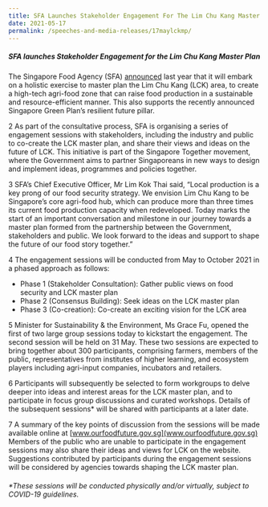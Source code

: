 ```yaml
---
title: SFA Launches Stakeholder Engagement For The Lim Chu Kang Master Plan
date: 2021-05-17
permalink: /speeches-and-media-releases/17maylckmp/
---
```

##### SFA launches Stakeholder Engagement for the Lim Chu Kang Master Plan

The Singapore Food Agency (SFA) [announced](https://www.sfa.gov.sg/docs/default-source/default-document-library/master-plan-exercise-to-transform-lim-chu-kang-into-a-high-tech-agri-food-cluster.pdf) last year that it will embark on a holistic exercise to master plan the Lim Chu Kang (LCK) area, to create a high-tech agri-food zone that can raise food production in a sustainable and resource-efficient manner. This also supports the recently announced Singapore Green Plan’s resilient future pillar.

2 As part of the consultative process, SFA is organising a series of engagement sessions with stakeholders, including the industry and public to co-create the LCK master plan, and share their views and ideas on the future of LCK. This initiative is part of the Singapore Together movement, where the Government aims to partner Singaporeans in new ways to
design and implement ideas, programmes and policies together.

3 SFA’s Chief Executive Officer, Mr Lim Kok Thai said, “Local production is a key prong of our food security strategy. We envision Lim Chu Kang to be Singapore’s core agri-food hub,
which can produce more than three times its current food production capacity when redeveloped. Today marks the start of an important conversation and milestone in our journey
towards a master plan formed from the partnership between the Government, stakeholders and public. We look forward to the ideas and support to shape the future of our food story
together.”

4 The engagement sessions will be conducted from May to October 2021 in a phased approach as follows:
* Phase 1 (Stakeholder Consultation): Gather public views on food security and LCK master plan
* Phase 2 (Consensus Building): Seek ideas on the LCK master plan
* Phase 3 (Co-creation): Co-create an exciting vision for the LCK area

5 Minister for Sustainability & the Environment, Ms Grace Fu, opened the first of two large group sessions today to kickstart the engagement. The second session will be held on 31 May. These two sessions are expected to bring together about 300 participants, comprising farmers, members of the public, representatives from institutes of higher learning, and ecosystem players including agri-input companies, incubators and retailers. 

6 Participants will subsequently be selected to form workgroups to delve deeper into ideas and interest areas for the LCK master plan, and to participate in focus group discussions and curated workshops. Details of the subsequent sessions* will be shared with participants at a later date.

7 A summary of the key points of discussion from the sessions will be made available online at [www.ourfoodfuture.gov.sg](www.ourfoodfuture.gov.sg) Members of the public who are unable to participate in the engagement sessions may also share their ideas and views for LCK on the website. Suggestions contributed by participants during the engagement sessions will be considered
by agencies towards shaping the LCK master plan.

###### *These sessions will be conducted physically and/or virtually, subject to COVID-19 guidelines.